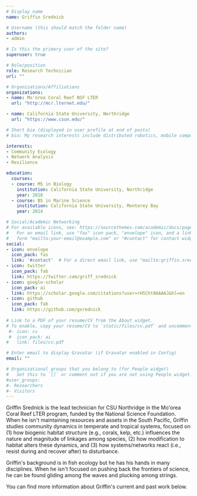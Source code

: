 ```yaml
---
# Display name
name: Griffin Srednick

# Username (this should match the folder name)
authors:
- admin

# Is this the primary user of the site?
superuser: true

# Role/position
role: Research Technician
url: ""

# Organizations/Affiliations
organizations:
- name: Mo'orea Coral Reef NSF LTER
  url: "http://mcr.lternet.edu/"

- name: California State University, Northridge
  url: "https://www.csun.edu/"

# Short bio (displayed in user profile at end of posts)
# bio: My research interests include distributed robotics, mobile computing and programmable matter.

interests:
- Community Ecology
- Network Analysis
- Resilience

education:
  courses:
  - course: MS in Biology
    institution: California State University, Northridge
    year: 2018
  - course: BS in Marine Science
    institution: California State University, Monterey Bay
    year: 2014

# Social/Academic Networking
# For available icons, see: https://sourcethemes.com/academic/docs/page-builder/#icons
#   For an email link, use "fas" icon pack, "envelope" icon, and a link in the
#   form "mailto:your-email@example.com" or "#contact" for contact widget.
social:
- icon: envelope
  icon_pack: fas
  link: '#contact'  # For a direct email link, use "mailto:griffin.srednick@gmail.com".
- icon: twitter
  icon_pack: fab
  link: https://twitter.com/griff_srednick
- icon: google-scholar
  icon_pack: ai
  link: https://scholar.google.com/citations?user=rH5Cht0AAAAJ&hl=en
- icon: github
  icon_pack: fab
  link: https://github.com/gsrednick
  
# Link to a PDF of your resume/CV from the About widget.
# To enable, copy your resume/CV to `static/files/cv.pdf` and uncomment the lines below.
 #- icon: cv
 #  icon_pack: ai
#   link: files/cv.pdf

# Enter email to display Gravatar (if Gravatar enabled in Config)
email: ""

# Organizational groups that you belong to (for People widget)
#   Set this to `[]` or comment out if you are not using People widget.
#user_groups:
#- Researchers
#- Visitors
---
```


Griffin Srednick is the lead technician for CSU Northridge in the Mo'orea Coral Reef LTER program, funded by the National Science Foundation. When he isn't maintaining resources and assets in the South Pacific, Griffin studies community dynamics in temperate and tropical systems, focused on (1) how biogenic habitat structure (e.g., corals, kelp, etc.) influences the nature and magnitude of linkages among species, (2) how modification to habitat alters these dynamics, and (3) how systems/networks react (i.e., resist during and recover after) to disturbance.

Griffin's background is in fish ecology but he has his hands in many disciplines. When he isn't focused on pushing back the frontiers of science, he can be found gliding among the waves and plucking among strings. 

You can find more information about Griffin's current and past work below.

